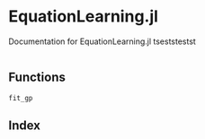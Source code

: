 # EquationLearning.jl

Documentation for EquationLearning.jl
tseststestst
```@contents
``` 

## Functions 

```@docs 
fit_gp
```

## Index
